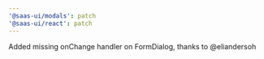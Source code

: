 ```yaml
---
'@saas-ui/modals': patch
'@saas-ui/react': patch
---
```


Added missing onChange handler on FormDialog, thanks to @eliandersoh

